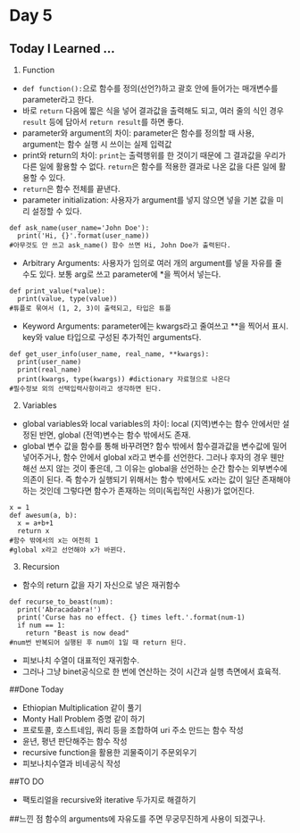 # Day 5
## Today I Learned ...
1. Function
- `def function():`으로 함수를 정의(선언?)하고 괄호 안에 들어가는 매개변수를 parameter라고 한다.
- 바로 `return` 다음에 짧은 식을 넣어 결과값을 출력해도 되고, 여러 줄의 식인 경우 `result` 등에 담아서 `return result`를 하면 좋다.
- parameter와 argument의 차이: parameter은 함수를 정의할 때 사용, argument는 함수 실행 시 쓰이는 실제 입력값
- print와 return의 차이: `print`는 출력행위를 한 것이기 때문에 그 결과값을 우리가 다른 일에 활용할 수 없다. `return`은 함수를 적용한 결과로 나온 값을 다른 일에 활용할 수 있다.
- `return`은 함수 전체를 끝낸다.
- parameter initialization: 사용자가 argument를 넣지 않으면 넣을 기본 값을 미리 설정할 수 있다.
```
def ask_name(user_name='John Doe'):
  print('Hi, {}'.format(user_name))
#아무것도 안 쓰고 ask_name() 함수 쓰면 Hi, John Doe가 출력된다.
```
- Arbitrary Arguments: 사용자가 임의로 여러 개의 argument를 넣을 자유를 줄 수도 있다. 보통 arg로 쓰고 parameter에 *을 찍어서 넣는다.
```
def print_value(*value):
  print(value, type(value))
#튜플로 묶여서 (1, 2, 3)이 출력되고, 타입은 튜플
```
- Keyword Arguments: parameter에는 kwargs라고 줄여쓰고 **을 찍어서 표시. key와 value 타입으로 구성된 추가적인 arguments다.
```
def get_user_info(user_name, real_name, **kwargs):
  print(user_name)
  print(real_name)
  print(kwargs, type(kwargs)) #dictionary 자료형으로 나온다
#필수정보 외의 선택입력사항이라고 생각하면 된다.
```
2. Variables
- global variables와 local variables의 차이: local (지역)변수는 함수 안에서만 설정된 반면, global (전역)변수는 함수 밖에서도 존재.
- global 변수 값을 함수를 통해 바꾸려면? 함수 밖에서 함수결과값을 변수값에 밀어넣어주거나, 함수 안에서 global x라고 변수를 선언한다. 그러나 후자의 경우 웬만해선 쓰지 않는 것이 좋은데, 그 이유는 global을 선언하는 순간 함수는 외부변수에 의존이 된다. 즉 함수가 실행되기 위해서는 함수 밖에서도 x라는 값이 일단 존재해야 하는 것인데 그렇다면 함수가 존재하는 의미(독립적인 사용)가 없어진다.
```
x = 1
def awesum(a, b):
  x = a+b+1
  return x
#함수 밖에서의 x는 여전히 1
#global x라고 선언해야 x가 바뀐다.
```
3. Recursion
- 함수의 return 값을 자기 자신으로 넣은 재귀함수
```
def recurse_to_beast(num):
  print('Abracadabra!')
  print('Curse has no effect. {} times left.'.format(num-1)
  if num == 1:
    return "Beast is now dead"
#num번 반복되어 실행된 후 num이 1일 때 return 된다.
```
- 피보나치 수열이 대표적인 재귀함수.
- 그러나 그냥 binet공식으로 한 번에 연산하는 것이 시간과 실행 측면에서 효육적.

##Done Today
- Ethiopian Multiplication 같이 풀기
- Monty Hall Problem 증명 같이 하기
- 프로토콜, 호스트네임, 쿼리 등을 조합하여 uri 주소 만드는 함수 작성
- 윤년, 평년 판단해주는 함수 작성
- recursive function을 활용한 괴물죽이기 주문외우기
- 피보나치수열과 비네공식 작성

##TO DO
- 팩토리얼을 recursive와 iterative 두가지로 해결하기

##느낀 점
함수의 arguments에 자유도를 주면 무궁무진하게 사용이 되겠구나.
